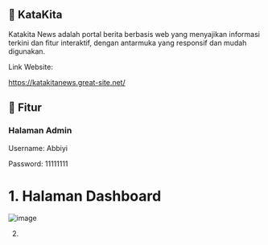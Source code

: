 ## 📌 KataKita
Katakita News adalah portal berita berbasis web yang menyajikan informasi terkini dan fitur interaktif, dengan antarmuka yang responsif dan mudah digunakan.

Link Website:

https://katakitanews.great-site.net/

## 📌 Fitur

### Halaman Admin

Username: Abbiyi

Password: 11111111

# 1. Halaman Dashboard

![image](https://github.com/user-attachments/assets/2a52f58a-f115-4e6e-9071-58850cfc65bf)

2. 
